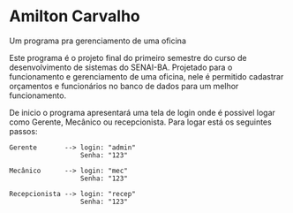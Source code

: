 # Amilton Carvalho
 Um programa pra gerenciamento de uma oficina

  Este programa é o projeto final do primeiro semestre do curso de desenvolvimento de sistemas do SENAI-BA. Projetado para o funcionamento e gerenciamento de uma oficina, nele é permitido cadastrar orçamentos e funcionários no banco de dados para um melhor funcionamento.

  De inicio o programa apresentará uma tela de login onde é possivel logar como Gerente, Mecânico ou recepcionista. Para logar está os seguintes passos:

    Gerente       --> login: "admin"
                      Senha: "123"

    Mecânico      --> login: "mec"
                      Senha: "123"
                      
    Recepcionista --> login: "recep"
                      Senha: "123"